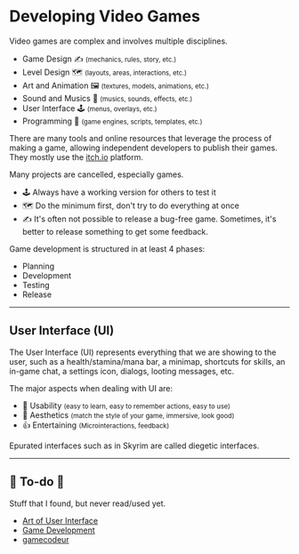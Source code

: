 # Developing Video Games

<div class="row row-cols-lg-2"><div>

Video games are complex and involves multiple disciplines.

* Game Design ✍️ <small>(mechanics, rules, story, etc.)</small>
* Level Design 🗺️ <small>(layouts, areas, interactions, etc.)</small>
* Art and Animation 🖼️ <small>(textures, models, animations, etc.)</small>
* Sound and Musics 🎺 <small>(musics, sounds, effects, etc.)</small>
* User Interface 🕹️ <small>(menus, overlays, etc.)</small>
* Programming 🤖 <small>(game engines, scripts, templates, etc.)</small>

There are many tools and online resources that leverage the process of making a game, allowing independent developers to publish their games. They mostly use the [itch.io](https://itch.io/) platform.
</div><div>

Many projects are cancelled, especially games. 

* 🕹️ Always have a working version for others to test it
* 🗺️ Do the minimum first, don't try to do everything at once
* ✍️ It's often not possible to release a bug-free game. Sometimes, it's better to release something to get some feedback.

Game development is structured in at least 4 phases:

* Planning
* Development
* Testing
* Release
</div></div>

<hr class="sep-both">

## User Interface (UI)

<div class="row row-cols-lg-2"><div>

The User Interface (UI) represents everything that we are showing to the user, such as a health/stamina/mana bar, a minimap, shortcuts for skills, an in-game chat, a settings icon, dialogs, looting messages, etc.

The major aspects when dealing with UI are:

* 🐣 Usability <small>(easy to learn, easy to remember actions, easy to use)</small>
* 🦋 Aesthetics <small>(match the style of your game, immersive, look good)</small>
* 👍 Entertaining <small>(Microinteractions, feedback)</small>

Epurated interfaces such as in Skyrim are called diegetic interfaces.
</div><div>
</div></div>

<hr class="sep-both">

## 👻 To-do 👻

Stuff that I found, but never read/used yet.

<div class="row row-cols-lg-2"><div>

* [Art of User Interface](https://www.taskade.com/blog/user-interface-design-gaming-productivity/)
* [Game Development](https://gamedevelopment.tutsplus.com/)
* [gamecodeur](https://www.gamecodeur.fr/)
</div><div>
</div></div>